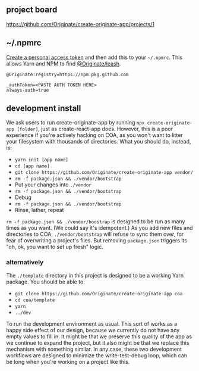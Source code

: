 ## project board

https://github.com/Originate/create-originate-app/projects/1

## ~/.npmrc

[Create a personal access token](https://github.com/settings/tokens) and then add this to your `~/.npmrc`. This allows Yarn and NPM to find [@Originate/leash](https://github.com/Originate/leash).

```
@Originate:registry=https://npm.pkg.github.com

_authToken=<PASTE AUTH TOKEN HERE>
always-auth=true
```

## development install

We ask users to run create-originate-app by running `npx create-originate-app [folder]`, just as create-react-app does. However, this is a poor experience if you're actively hacking on COA, as you won't want to litter your filesystem with thousands of directories. What you should do, instead, is:

- `yarn init [app name]`
- `cd [app name]`
- `git clone https://github.com/Originate/create-originate-app vendor/`
- `rm -f package.json && ./vendor/bootstrap`
- Put your changes into `./vendor`
- `rm -f package.json && ./vendor/bootstrap`
- Debug
- `rm -f package.json && ./vendor/bootstrap`
- Rinse, lather, repeat

`rm -f package.json && ./vendor/boostrap` is designed to be run as many times as you want. (We could say it's idempotent.) As you add new files and directories to COA, `./vendor/bootstrap` will refuse to sync them over, for fear of overwriting a project's files. But removing `package.json` triggers its "oh, ok, you want to set up fresh" logic.

### alternatively

The `./template` directory in this project is designed to be a working Yarn package. You should be able to:

- `git clone https://github.com/Originate/create-originate-app coa`
- `cd coa/template`
- `yarn`
- `../dev`

To run the development environment as usual. This sort of works as a happy side effect of our design, because we currently do not have any empty values to fill in. It might be that we preserve this quality of the app as we continue to expand the project, but it also might be that we replace this mechanism with something similar. In any case, these two development workflows are designed to minimize the write-test-debug loop, which can be long when you're working on a project like this.

